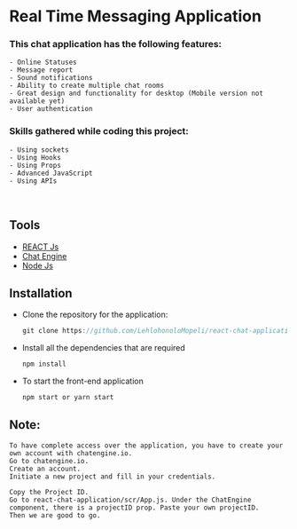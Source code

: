# Real Time Messaging Application

  
  ### This chat application has the following features:<br>
    - Online Statuses
    - Message report
    - Sound notifications
    - Ability to create multiple chat rooms
    - Great design and functionality for desktop (Mobile version not available yet)
    - User authentication

  ### Skills gathered while coding this project:
    - Using sockets
    - Using Hooks
    - Using Props
    - Advanced JavaScript
    - Using APIs
    
    
<br>

  ## Tools 
   - [REACT Js](REACT.js)
   - [Chat Engine](ChatEngine)
   - [Node Js](Node.Js)

  ## Installation
- Clone the repository for the application:
    ```javascript
    git clone https://github.com/LehlohonoloMopeli/react-chat-application.git
    ```

- Install all the dependencies that are required
    ```javascript
    npm install
    ```

- To start the front-end application
    ```javascript
    npm start or yarn start
    ```

## Note:
    To have complete access over the application, you have to create your own account with chatengine.io.
    Go to chatengine.io.
    Create an account.
    Initiate a new project and fill in your credentials.
    
    Copy the Project ID.
    Go to react-chat-application/scr/App.js. Under the ChatEngine component, there is a projectID prop. Paste your own projectID. 
    Then we are good to go.

